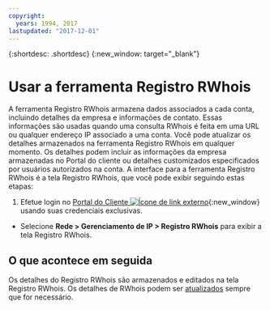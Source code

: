 ```yaml
---
copyright:
  years: 1994, 2017
lastupdated: "2017-12-01"
---
```


{:shortdesc: .shortdesc}
{:new_window: target="_blank"}

# Usar a ferramenta Registro RWhois

A ferramenta Registro RWhois armazena dados associados a cada conta, incluindo detalhes da empresa e informações de
contato. 
Essas informações são usadas quando uma consulta RWhois é feita em uma URL ou qualquer endereço IP associado a uma conta. Você pode
atualizar os detalhes armazenados na ferramenta Registro RWhois em qualquer momento. Os detalhes podem incluir as informações da
empresa armazenadas no Portal do cliente ou detalhes customizados especificados por usuários autorizados na conta. A interface para
a ferramenta Registro RWhois é a tela Registro RWhois, que você pode exibir seguindo estas etapas:

1. Efetue login no [Portal do Cliente ![Ícone de link externo](../../icons/launch-glyph.svg "Ícone de link externo")](https://control.softlayer.com/){:new_window} usando suas credenciais exclusivas.
* Selecione **Rede > Gerenciamento de IP > Registro RWhois** para exibir a tela Registro RWhois.

## O que acontece em seguida

Os detalhes do Registro RWhois são armazenados e editados na tela Registro RWhois. Os detalhes de RWhois podem ser
[atualizados](update-rwhois.html) sempre que for necessário.

